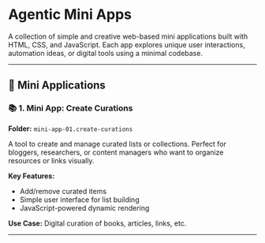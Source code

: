 # Agentic Mini Apps

A collection of simple and creative web-based mini applications built with HTML, CSS, and JavaScript. Each app explores unique user interactions, automation ideas, or digital tools using a minimal codebase.

---

## 🧩 Mini Applications

### 📚 1. Mini App: **Create Curations**
**Folder:** `mini-app-01.create-curations`

A tool to create and manage curated lists or collections. Perfect for bloggers, researchers, or content managers who want to organize resources or links visually.

**Key Features:**
- Add/remove curated items
- Simple user interface for list building
- JavaScript-powered dynamic rendering

**Use Case:** Digital curation of books, articles, links, etc.

---
